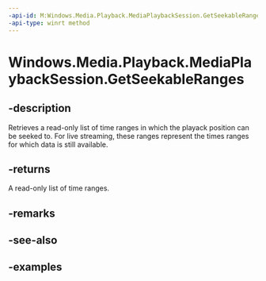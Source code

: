 ```yaml
---
-api-id: M:Windows.Media.Playback.MediaPlaybackSession.GetSeekableRanges
-api-type: winrt method
---
```


<!-- Method syntax.
public IVectorView<MediaTimeRange> MediaPlaybackSession.GetSeekableRanges()
-->

# Windows.Media.Playback.MediaPlaybackSession.GetSeekableRanges


## -description

Retrieves a read-only list of time ranges in which the playack position can be seeked to. For live streaming, these ranges represent the times ranges for which data is still available.

## -returns

A read-only list of time ranges.

## -remarks

## -see-also

## -examples

